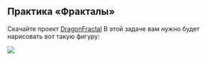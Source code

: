 ## Практика «Фракталы» 
Скачайте проект [DragonFractal](https://ulearn.me/Exercise/StudentZip?courseId=BasicProgramming&slideId=f9dd2a00-cc48-42d7-914a-813e3f9847e0) 
В этой задаче вам нужно будет нарисовать вот такую фигуру:

<a href="https://ulearn.me/Course/BasicProgramming/Praktika_Dragon_curve__f9dd2a00-cc48-42d7-914a-813e3f9847e0?autoplay=1.html">
<img src="https://ulearn.me/Courses/BasicProgramming/L040_Loops/dragon.png"></a>
